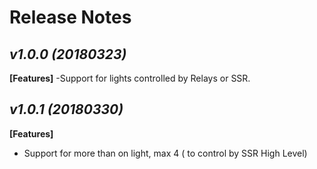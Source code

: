 # Release Notes

## _v1.0.0 (20180323)_

**[Features]**
-Support for lights controlled by Relays or SSR.

## _v1.0.1 (20180330)_

**[Features]**
- Support for more than on light, max 4 ( to control by SSR High Level)


